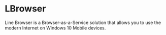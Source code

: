 # LBrowser
Line Browser is a Browser-as-a-Service solution that allows you to use the modern Internet on Windows 10 Mobile devices.
